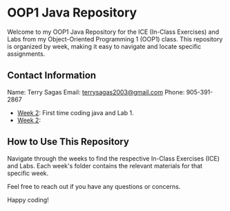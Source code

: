 # OOP1 Java Repository
Welcome to my OOP1 Java Repository for the ICE (In-Class Exercises) and Labs from my Object-Oriented Programming 1 (OOP1) class. This repository is organized by week, making it easy to navigate and locate specific assignments.

## Contact Information
Name: Terry Sagas
Email: terrysagas2003@gmail.com
Phone: 905-391-2867


- [Week 2](week2/): First time coding java and Lab 1.
- [Week 2](week3/): 

## How to Use This Repository
Navigate through the weeks to find the respective In-Class Exercises (ICE) and Labs. Each week's folder contains the relevant materials for that specific week.

Feel free to reach out if you have any questions or concerns.

Happy coding!

